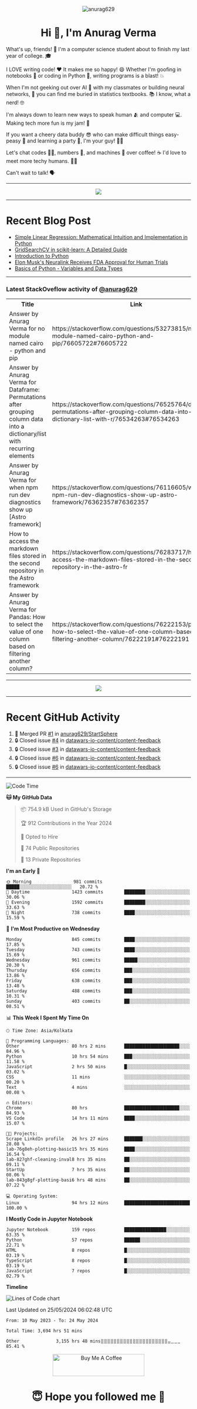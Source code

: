 

<p align="center"> <img src="https://komarev.com/ghpvc/?username=anurag629&label=Profile%20views&color=0e75b6&style=flat" alt="anurag629" /> </p>

<h1 align="center">Hi 👋, I'm Anurag Verma</h1>

What's up, friends! 👋 I'm a computer science student about to finish my last year of college. 🎓

I LOVE writing code! ❤️ It makes me so happy! 😄 Whether I'm goofing in notebooks 📓 or coding in Python 🐍, writing programs is a blast! 💥

When I'm not geeking out over AI 🤖 with my classmates or building neural networks, 🧠 you can find me buried in statistics textbooks. 📚 I know, what a nerd! 🤓

I'm always down to learn new ways to speak human 🫂 and computer 💻. Making tech more fun is my jam! 🍇

If you want a cheery data buddy 😎 who can make difficult things easy-peasy 🥝 and learning a party 🎉, I'm your guy! 🙋‍♂️

Let's chat codes 👨‍💻, numbers 🧮, and machines 🤖 over coffee! ☕ I'd love to meet more techy humans. 💁‍♂️

Can't wait to talk! 🗣️

---

<p align="center">
  <img src="https://spotify-github-profile.vercel.app/api/view.svg?uid=mwvywke3fo2gajpenodnmobfh&cover_image=true&theme=default&show_offline=false&background_color=121212&interchange=false&bar_color=53b14f&bar_color_cover=true">
</p>

---

# Recent Blog Post

<!-- BLOG-POST-LIST:START -->
- [Simple Linear Regression: Mathematical Intuition and Implementation in Python](https://codercops.tech/blog/machine-learning-algorithms/simple-linear-regression-mathematical-intuation)
- [GridSearchCV in scikit-learn: A Detailed Guide](https://codercops.tech/blog/gridsearchcv-in-scikit-learn-a-detailed-guide)
- [Introduction to Python](https://codercops.tech/blog/python-tutorial/introduction-to-python)
- [Elon Musk&#39;s Neuralink Receives FDA Approval for Human Trials](https://codercops.tech/blog/elon-musks-neuralink-receives-fda-approval-for-human-trials)
- [Basics of Python - Variables and Data Types](https://codercops.tech/blog/python-basics-of-python-variables-and-data-types)
<!-- BLOG-POST-LIST:END -->

---

### Latest StackOveflow activity of [@anurag629](https://github.com/anurag629)
<table>
  <tr><th>Title</th><th>Link</th></tr>
  <!-- STACKOVERFLOW:START --><tr><td>Answer by Anurag Verma for no module named cairo - python and pip</td><td>https://stackoverflow.com/questions/53273815/no-module-named-cairo-python-and-pip/76605722#76605722</td></tr><tr><td>Answer by Anurag Verma for Dataframe: Permutations after grouping column data into a dictionary/list with recurring elements</td><td>https://stackoverflow.com/questions/76525764/dataframe-permutations-after-grouping-column-data-into-a-dictionary-list-with-r/76534263#76534263</td></tr><tr><td>Answer by Anurag Verma for when npm run dev diagnostics show up [Astro framework]</td><td>https://stackoverflow.com/questions/76116605/when-npm-run-dev-diagnostics-show-up-astro-framework/76362357#76362357</td></tr><tr><td>How to access the markdown files stored in the second repository in the Astro framework</td><td>https://stackoverflow.com/questions/76283717/how-to-access-the-markdown-files-stored-in-the-second-repository-in-the-astro-fr</td></tr><tr><td>Answer by Anurag Verma for Pandas: How to select the value of one column based on filtering another column?</td><td>https://stackoverflow.com/questions/76222153/pandas-how-to-select-the-value-of-one-column-based-on-filtering-another-column/76222191#76222191</td></tr><!-- STACKOVERFLOW:END -->
</table>

---

<p align="center">
  <img alig src="https://github-profile-trophy.vercel.app/?username=anurag629&theme=onedark&column=-1" />
</p>

---

# Recent GitHub Activity
<!--START_SECTION:activity-->
1. 🎉 Merged PR [#1](https://github.com/anurag629/StartSphere/pull/1) in [anurag629/StartSphere](https://github.com/anurag629/StartSphere)
2. 🔒 Closed issue [#4](https://github.com/datawars-io-content/content-feedback/issues/4) in [datawars-io-content/content-feedback](https://github.com/datawars-io-content/content-feedback)
3. 🔒 Closed issue [#3](https://github.com/datawars-io-content/content-feedback/issues/3) in [datawars-io-content/content-feedback](https://github.com/datawars-io-content/content-feedback)
4. 🔒 Closed issue [#6](https://github.com/datawars-io-content/content-feedback/issues/6) in [datawars-io-content/content-feedback](https://github.com/datawars-io-content/content-feedback)
5. 🔒 Closed issue [#6](https://github.com/datawars-io-content/content-feedback/issues/6) in [datawars-io-content/content-feedback](https://github.com/datawars-io-content/content-feedback)
<!--END_SECTION:activity-->

---

<!--START_SECTION:waka-->
![Code Time](http://img.shields.io/badge/Code%20Time-3%2C695%20hrs%2058%20mins-blue)

**🐱 My GitHub Data** 

> 📦 754.9 kB Used in GitHub's Storage 
 > 
> 🏆 912 Contributions in the Year 2024
 > 
> 💼 Opted to Hire
 > 
> 📜 74 Public Repositories 
 > 
> 🔑 13 Private Repositories 
 > 
**I'm an Early 🐤** 

```text
🌞 Morning                981 commits         █████░░░░░░░░░░░░░░░░░░░░   20.72 % 
🌆 Daytime                1423 commits        ████████░░░░░░░░░░░░░░░░░   30.06 % 
🌃 Evening                1592 commits        ████████░░░░░░░░░░░░░░░░░   33.63 % 
🌙 Night                  738 commits         ████░░░░░░░░░░░░░░░░░░░░░   15.59 % 
```
📅 **I'm Most Productive on Wednesday** 

```text
Monday                   845 commits         ████░░░░░░░░░░░░░░░░░░░░░   17.85 % 
Tuesday                  743 commits         ████░░░░░░░░░░░░░░░░░░░░░   15.69 % 
Wednesday                961 commits         █████░░░░░░░░░░░░░░░░░░░░   20.30 % 
Thursday                 656 commits         ███░░░░░░░░░░░░░░░░░░░░░░   13.86 % 
Friday                   638 commits         ███░░░░░░░░░░░░░░░░░░░░░░   13.48 % 
Saturday                 488 commits         ███░░░░░░░░░░░░░░░░░░░░░░   10.31 % 
Sunday                   403 commits         ██░░░░░░░░░░░░░░░░░░░░░░░   08.51 % 
```


📊 **This Week I Spent My Time On** 

```text
🕑︎ Time Zone: Asia/Kolkata

💬 Programming Languages: 
Other                    80 hrs 2 mins       █████████████████████░░░░   84.96 % 
Python                   10 hrs 54 mins      ███░░░░░░░░░░░░░░░░░░░░░░   11.58 % 
JavaScript               2 hrs 50 mins       █░░░░░░░░░░░░░░░░░░░░░░░░   03.02 % 
CSS                      11 mins             ░░░░░░░░░░░░░░░░░░░░░░░░░   00.20 % 
Text                     4 mins              ░░░░░░░░░░░░░░░░░░░░░░░░░   00.08 % 

🔥 Editors: 
Chrome                   80 hrs              █████████████████████░░░░   84.93 % 
VS Code                  14 hrs 11 mins      ████░░░░░░░░░░░░░░░░░░░░░   15.07 % 

🐱‍💻 Projects: 
Scrape LinkdIn profile   26 hrs 27 mins      ███████░░░░░░░░░░░░░░░░░░   28.08 % 
lab-76g8eh-plotting-basic15 hrs 35 mins      ████░░░░░░░░░░░░░░░░░░░░░   16.54 % 
lab-827ghf-cleaning-inval8 hrs 35 mins       ██░░░░░░░░░░░░░░░░░░░░░░░   09.11 % 
StartUp                  7 hrs 35 mins       ██░░░░░░░░░░░░░░░░░░░░░░░   08.06 % 
lab-843g8gf-plotting-basi6 hrs 48 mins       ██░░░░░░░░░░░░░░░░░░░░░░░   07.22 % 

💻 Operating System: 
Linux                    94 hrs 12 mins      █████████████████████████   100.00 % 
```

**I Mostly Code in Jupyter Notebook** 

```text
Jupyter Notebook         159 repos           ████████████████░░░░░░░░░   63.35 % 
Python                   57 repos            ██████░░░░░░░░░░░░░░░░░░░   22.71 % 
HTML                     8 repos             █░░░░░░░░░░░░░░░░░░░░░░░░   03.19 % 
TypeScript               8 repos             █░░░░░░░░░░░░░░░░░░░░░░░░   03.19 % 
JavaScript               7 repos             █░░░░░░░░░░░░░░░░░░░░░░░░   02.79 % 
```



**Timeline**

![Lines of Code chart](https://raw.githubusercontent.com/anurag629/anurag629/main/assets/bar_graph.png)


 Last Updated on 25/05/2024 06:02:48 UTC
<!--END_SECTION:waka-->

<!--START_SECTION:waka-simple-->

```text
From: 10 May 2023 - To: 24 May 2024

Total Time: 3,694 hrs 51 mins

Other              3,155 hrs 48 mins⣿⣿⣿⣿⣿⣿⣿⣿⣿⣿⣿⣿⣿⣿⣿⣿⣿⣿⣿⣿⣿⣤⣀⣀⣀   85.41 %
```

<!--END_SECTION:waka-simple-->

<p align="center"> 
<a href="https://www.buymeacoffee.com/anurag629" target="_blank"><img src="https://cdn.buymeacoffee.com/buttons/default-orange.png" alt="Buy Me A Coffee" height="60" width="250"></a>
</p>


<h1 align="center"> 😇 Hope you followed me 🥰  </h1>
